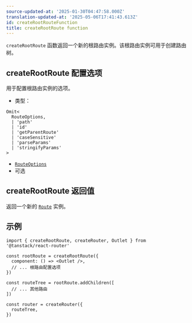 ```yaml
---
source-updated-at: '2025-01-30T04:47:58.000Z'
translation-updated-at: '2025-05-06T17:41:43.613Z'
id: createRootRouteFunction
title: createRootRoute function
---
```


`createRootRoute` 函数返回一个新的根路由实例。该根路由实例可用于创建路由树。

## createRootRoute 配置选项

用于配置根路由实例的选项。

- 类型：

```tsx
Omit<
  RouteOptions,
  | 'path'
  | 'id'
  | 'getParentRoute'
  | 'caseSensitive'
  | 'parseParams'
  | 'stringifyParams'
>
```

- [`RouteOptions`](./RouteOptionsType.md)
- 可选

## createRootRoute 返回值

返回一个新的 [`Route`](./RouteType.md) 实例。

## 示例

```tsx
import { createRootRoute, createRouter, Outlet } from '@tanstack/react-router'

const rootRoute = createRootRoute({
  component: () => <Outlet />,
  // ... 根路由配置选项
})

const routeTree = rootRoute.addChildren([
  // ... 其他路由
])

const router = createRouter({
  routeTree,
})
```

